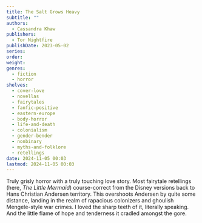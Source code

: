 ```yaml
---
title: The Salt Grows Heavy
subtitle: ""
authors:
  - Cassandra Khaw
publishers:
  - Tor Nightfire
publishDate: 2023-05-02
series: 
order: 
weight: 
genres:
  - fiction
  - horror
shelves:
  - cover-love
  - novellas
  - fairytales
  - fanfic-positive
  - eastern-europe
  - body-horror
  - life-and-death
  - colonialism
  - gender-bender
  - nonbinary
  - myths-and-folklore
  - retellings
date: 2024-11-05 00:03
lastmod: 2024-11-05 00:03
---
```

Truly grisly horror with a truly touching love story. Most fairytale retellings (here, *The Little Mermaid*) course-correct from the Disney versions back to Hans Christian Andersen territory. This overshoots Andersen by quite some distance, landing in the realm of rapacious colonizers and ghoulish Mengele-style war crimes. I loved the sharp teeth of it, literally speaking. And the little flame of hope and tenderness it cradled amongst the gore.